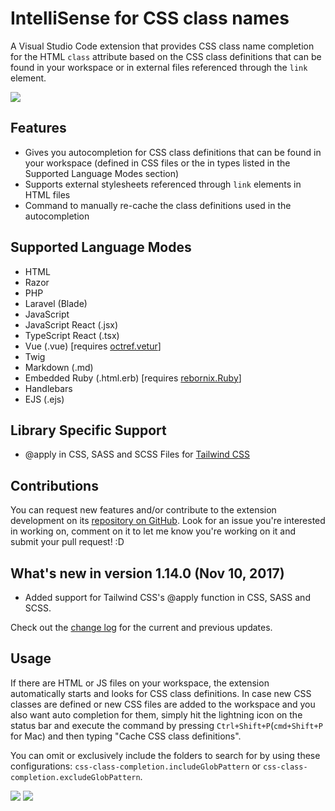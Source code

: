 # IntelliSense for CSS class names

A Visual Studio Code extension that provides CSS class name completion for the HTML `class` attribute based on the CSS class definitions that can be found in your workspace or in external files referenced through the `link` element.

![](https://i.imgur.com/5crMfTj.gif)

## Features
* Gives you autocompletion for CSS class definitions that can be found in your workspace (defined in CSS files or the in types listed in the Supported Language Modes section)
* Supports external stylesheets referenced through `link` elements in HTML files
* Command to manually re-cache the class definitions used in the autocompletion

## Supported Language Modes
* HTML
* Razor
* PHP
* Laravel (Blade)
* JavaScript
* JavaScript React (.jsx)
* TypeScript React (.tsx)
* Vue (.vue) [requires [octref.vetur](https://marketplace.visualstudio.com/items?itemName=octref.vetur)]
* Twig
* Markdown (.md)
* Embedded Ruby (.html.erb) [requires [rebornix.Ruby](https://marketplace.visualstudio.com/items?itemName=rebornix.Ruby)]
* Handlebars
* EJS (.ejs)

## Library Specific Support
* @apply in CSS, SASS and SCSS Files for [Tailwind CSS](https://tailwindcss.com)

## Contributions
You can request new features and/or contribute to the extension development on its [repository on GitHub](https://github.com/Zignd/HTML-CSS-Class-Completion/issues). Look for an issue you're interested in working on, comment on it to let me know you're working on it and submit your pull request! :D

## What's new in version 1.14.0 (Nov 10, 2017)
* Added support for Tailwind CSS's @apply function in CSS, SASS and SCSS.

Check out the [change log](https://github.com/zignd/HTML-CSS-Class-Completion/blob/master/CHANGELOG.md) for the current and previous updates.

## Usage
If there are HTML or JS files on your workspace, the extension automatically starts and looks for CSS class definitions. In case new CSS classes are defined or new CSS files are added to the workspace and you also want auto completion for them, simply hit the lightning icon on the status bar and execute the command by pressing `Ctrl+Shift+P`(`cmd+Shift+P` for Mac) and then typing "Cache CSS class definitions".

You can omit or exclusively include the folders to search for by using these configurations:
`css-class-completion.includeGlobPattern` or `css-class-completion.excludeGlobPattern`.

![](https://i.imgur.com/O7NjEUW.gif)
![](https://i.imgur.com/uyiXqMb.gif)
